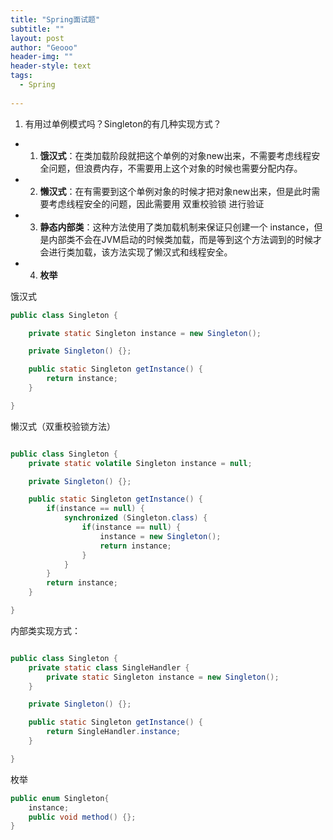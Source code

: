 ```yaml
---
title: "Spring面试题"
subtitle: ""
layout: post
author: "Geooo"
header-img: ""
header-style: text
tags:
  - Spring
  
---
```



1. 有用过单例模式吗？Singleton的有几种实现方式？
- 1) **饿汉式**：在类加载阶段就把这个单例的对象new出来，不需要考虑线程安全问题，但浪费内存，不需要用上这个对象的时候也需要分配内存。
- 2) **懒汉式**：在有需要到这个单例对象的时候才把对象new出来，但是此时需要考虑线程安全的问题，因此需要用 双重校验锁 进行验证
- 3) **静态内部类**：这种方法使用了类加载机制来保证只创建一个 instance，但是内部类不会在JVM启动的时候类加载，而是等到这个方法调到的时候才会进行类加载，该方法实现了懒汉式和线程安全。
- 4) **枚举**


饿汉式
```java
public class Singleton {     

    private static Singleton instance = new Singleton();

    private Singleton() {};

    public static Singleton getInstance() {
        return instance;
    }

}
```

懒汉式（双重校验锁方法）
```java

public class Singleton {
    private static volatile Singleton instance = null;

    private Singleton() {};

    public static Singleton getInstance() {
        if(instance == null) {
            synchronized (Singleton.class) {
                if(instance == null) {
                    instance = new Singleton();
                    return instance;
                }
            }
        }
        return instance;
    }

}

```

内部类实现方式：
```java

public class Singleton {
    private static class SingleHandler {
        private static Singleton instance = new Singleton();
    }   

    private Singleton() {};

    public static Singleton getInstance() {
        return SingleHandler.instance;
    }

}
```

枚举
```java
public enum Singleton{
    instance;
    public void method() {};
}


```